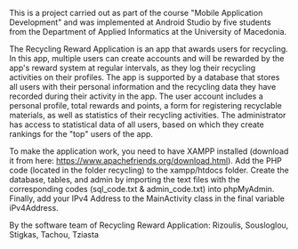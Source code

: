 This is a project carried out as part of the course "Mobile Application Development" and was implemented at Android Studio by five students from the Department of Applied Informatics at the University of Macedonia.

The Recycling Reward Application is an app that awards users for recycling. In this app, multiple users can create accounts and will be rewarded by the app's reward system at regular intervals, as they log their recycling activities on their profiles. The app is supported by a database that stores all users with their personal information and the recycling data they have recorded during their activity in the app. The user account includes a personal profile, total rewards and points, a form for registering recyclable materials, as well as statistics of their recycling activities. The administrator has access to statistical data of all users, based on which they create rankings for the "top" users of the app.

To make the application work, you need to have XAMPP installed (download it from here: https://www.apachefriends.org/download.html). Add the PHP code (located in the folder recycling) to the xampp/htdocs folder. Create the database, tables, and admin by importing the text files with the corresponding codes (sql_code.txt & admin_code.txt) into phpMyAdmin. Finally, add your IPv4 Address to the MainActivity class in the final variable iPv4Address.

By the software team of Recycling Reward Application: Rizoulis, Sousloglou, Stigkas, Tachou, Tziasta
